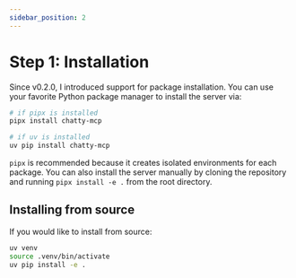 ```yaml
---
sidebar_position: 2
---
```


# Step 1: Installation

Since v0.2.0, I introduced support for package installation. You can use your favorite Python package manager to install the server via:

```bash
# if pipx is installed
pipx install chatty-mcp

# if uv is installed
uv pip install chatty-mcp
```

`pipx` is recommended because it creates isolated environments for each package. You can also install the server manually by cloning the repository and running `pipx install -e .` from the root directory.

## Installing from source

If you would like to install from source:

```bash
uv venv
source .venv/bin/activate
uv pip install -e .
```

<!-- ## Installing via Smithery.ai

You can find the full instructions on how to use Smithery.ai to connect to this MCP server -->
